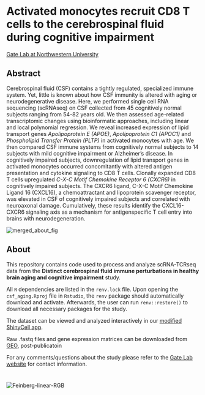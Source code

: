 # Activated monocytes recruit CD8 T cells to the cerebrospinal fluid during cognitive impairment
[Gate Lab at Northwestern University](https://sites.northwestern.edu/gatelab/)

## Abstract
Cerebrospinal fluid (CSF) contains a tightly regulated, specialized immune system. Yet, little is known about how
CSF immunity is altered with aging or neurodegenerative disease. Here, we performed single cell RNA
sequencing (scRNAseq) on CSF collected from 45 cognitively normal subjects ranging from 54-82 years old. We
then assessed age-related transcriptomic changes using bioinformatic approaches, including linear and local
polynomial regression. We reveal increased expression of lipid transport genes _Apolipoprotein E (APOE)_,
_Apolipoprotein C1 (APOC1)_ and _Phospholipid Transfer Protein (PLTP)_ in activated monocytes with age. We then
compared CSF immune systems from cognitively normal subjects to 14 subjects with mild cognitive impairment
or Alzheimer’s disease. In cognitively impaired subjects, downregulation of lipid transport genes in activated
monocytes occurred concomitantly with altered antigen presentation and cytokine signaling to CD8 T cells.
Clonally expanded CD8 T cells upregulated _C-X-C Motif Chemokine Receptor 6 (CXCR6)_ in cognitively impaired
subjects. The CXCR6 ligand, C-X-C Motif Chemokine Ligand 16 (CXCL16), a chemoattractant and lipoprotein
scavenger receptor, was elevated in CSF of cognitively impaired subjects and correlated with neuroaxonal
damage. Cumulatively, these results identify the CXCL16-CXCR6 signaling axis as a mechanism for antigenspecific
T cell entry into brains with neurodegeneration.

![merged_about_fig](https://user-images.githubusercontent.com/91904251/175093470-eb5fec04-98d8-46d8-b05e-e89b477e4b4c.png)

## About
This repository contains code used to process and analyze scRNA-TCRseq data from the **Distinct cerebrospinal fluid immune perturbations in healthy brain aging and cognitive impairment** study. 

All ```R``` dependencies are listed in the ```renv.lock``` file. Upon opening the ```csf_aging.Rproj``` file in ```Rstudio```, the ```renv``` package should automatically download and activate. Afterwards, the user can run ```renv::restore()``` to download all necessary packages for the study. 

The dataset can be viewed and analyzed interactively in our [modified ShinyCell app](https://gatelabnu.shinyapps.io/csf_aging/).

Raw .fastq files and gene expression matrices can be downloaded from [GEO](https://www.ncbi.nlm.nih.gov/geo/query/acc.cgi?acc=GSE200164), post-publicatoin

For any comments/questions about the study please refer to the [Gate Lab website](https://sites.northwestern.edu/gatelab/) for contact information.

#
![Feinberg-linear-RGB](https://user-images.githubusercontent.com/91904251/164067720-937687c0-874b-4aaa-afd4-76f887e07025.png)
